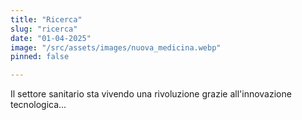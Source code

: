 ```yaml
---
title: "Ricerca"
slug: "ricerca"
date: "01-04-2025"
image: "/src/assets/images/nuova_medicina.webp"
pinned: false

---
```

Il settore sanitario sta vivendo una rivoluzione grazie all'innovazione tecnologica...